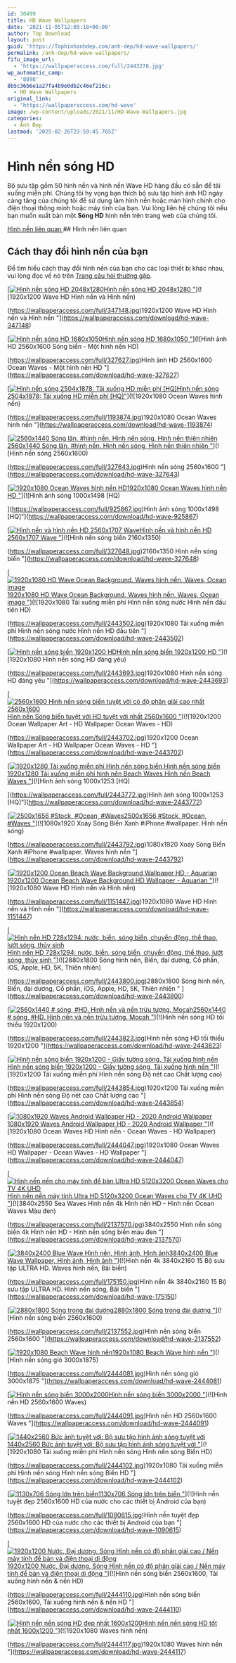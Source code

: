 ```yaml
---
id: 30499
title: HD Wave Wallpapers
date: '2021-11-05T12:09:18+00:00'
author: Top Download
layout: post
guid: 'https://Tophinhanhdep.com/anh-dep/hd-wave-wallpapers/'
permalink: /anh-dep/hd-wave-wallpapers/
fifu_image_url:
  - 'https://wallpaperaccess.com/full/2443278.jpg'
wp_automatic_camp:
  - '8098'
8b5c36b6e1a27fa4b9e0db2c46ef216c:
  - HD Wave Wallpapers
original_link:
  - 'https://wallpaperaccess.com/hd-wave'
image: /wp-content/uploads/2021/11/HD-Wave-Wallpapers.jpg
categories:
  - Ảnh Đẹp
lastmod: '2025-02-26T23:59:45.765Z'
---
```

# Hình nền sóng HD

Bộ sưu tập gồm 50 hình nền và hình nền Wave HD hàng đầu có sẵn để tải xuống miễn phí. Chúng tôi hy vọng bạn thích bộ sưu tập hình ảnh HD ngày càng tăng của chúng tôi để sử dụng làm hình nền hoặc màn hình chính cho điện thoại thông minh hoặc máy tính của bạn. Vui lòng liên hệ chúng tôi nếu bạn muốn xuất bản một **Sóng HD** hình nền trên trang web của chúng tôi.

[Hình nền liên quan ](#related) ## Hình nền liên quan

## Cách thay đổi hình nền của bạn

Để tìm hiểu cách thay đổi hình nền của bạn cho các loại thiết bị khác nhau, vui lòng đọc về nó trên [Trang câu hỏi thường gặp](https://tophinhanhdep.com/faq/).

  
[[![Hình nền sóng HD 2048x1280](https://wallpaperaccess.com/full/2443278.jpg)Hình nền sóng HD 2048x1280 "](https://wallpaperaccess.com/download/hd-wave-2443278)](![1920x1200 Wave HD Hình nền và Hình nền)

(https://wallpaperaccess.com/full/347148.jpg)1920x1200 Wave HD Hình nền và Hình nền "](https://wallpaperaccess.com/download/hd-wave-347148)

[[![Hình nền sóng HD 1680x1050](https://wallpaperaccess.com/full/2443293.jpg)Hình nền sóng HD 1680x1050 "](https://wallpaperaccess.com/download/hd-wave-2443293)](![Hình ảnh HD 2560x1600 Sóng biển - Một hình nền HD)

(https://wallpaperaccess.com/full/327627.jpg)Hình ảnh HD 2560x1600 Ocean Waves - Một hình nền HD "](https://wallpaperaccess.com/download/hd-wave-327627)

[[![Hình nền sóng 2504x1878: Tải xuống HD miễn phí [HQ]](https://wallpaperaccess.com/full/2125404.jpg)Hình nền sóng 2504x1878: Tải xuống HD miễn phí \[HQ\]"](https://wallpaperaccess.com/download/hd-wave-2125404)](![1920x1080 Ocean Waves hình nền)

(https://wallpaperaccess.com/full/1193874.jpg)1920x1080 Ocean Waves hình nền "](https://wallpaperaccess.com/download/hd-wave-1193874)

[[![2560x1440 Sóng lăn.  #hình nền.  Hình nền sóng, Hình nền thiên nhiên](https://wallpaperaccess.com/full/1151465.jpg)2560x1440 Sóng lăn. #hình nền. Hình nền sóng, Hình nền thiên nhiên "](https://wallpaperaccess.com/download/hd-wave-1151465)](![Hình nền sóng 2560x1600)

(https://wallpaperaccess.com/full/327643.jpg)Hình nền sóng 2560x1600 "](https://wallpaperaccess.com/download/hd-wave-327643)

[[![1920x1080 Ocean Waves hình nền HD](https://wallpaperaccess.com/full/2443448.jpg)1920x1080 Ocean Waves hình nền HD "](https://wallpaperaccess.com/download/hd-wave-2443448)](![Hình ảnh sóng 1000x1498 [HQ)

](https://wallpaperaccess.com/full/925867.jpg)Hình ảnh sóng 1000x1498 \[HQ\]"](https://wallpaperaccess.com/download/hd-wave-925867)

[[![Hình nền và hình nền HD 2560x1707 Wave](https://wallpaperaccess.com/full/347185.jpg)Hình nền và hình nền HD 2560x1707 Wave "](https://wallpaperaccess.com/download/hd-wave-347185)](![Hình nền sóng biển 2160x1350)

(https://wallpaperaccess.com/full/327648.jpg)2160x1350 Hình nền sóng biển "](https://wallpaperaccess.com/download/hd-wave-327648)

[[![1920x1080 HD Wave Ocean Background.  Waves hình nền, Waves, Ocean image](https://wallpaperaccess.com/full/2443498.jpg)1920x1080 HD Wave Ocean Background. Waves hình nền, Waves, Ocean image "](https://wallpaperaccess.com/download/hd-wave-2443498)](![1920x1080 Tải xuống miễn phí Hình nền sóng nước Hình nền đầu tiên HD)

(https://wallpaperaccess.com/full/2443502.jpg)1920x1080 Tải xuống miễn phí Hình nền sóng nước Hình nền HD đầu tiên "](https://wallpaperaccess.com/download/hd-wave-2443502)

[[![Hình nền sóng biển 1920x1200 HD](https://wallpaperaccess.com/full/347135.jpg)Hình nền sóng biển 1920x1200 HD "](https://wallpaperaccess.com/download/hd-wave-347135)](![1920x1080 Hình nền sóng HD đáng yêu)

(https://wallpaperaccess.com/full/2443693.jpg)1920x1080 Hình nền sóng HD đáng yêu "](https://wallpaperaccess.com/download/hd-wave-2443693)

[[![2560x1600 Hình nền sóng biển tuyệt vời có độ phân giải cao nhất 2560x1600](https://wallpaperaccess.com/full/327634.jpg)Hình nền Sóng biển tuyệt vời HD tuyệt vời nhất 2560x1600 "](https://wallpaperaccess.com/download/hd-wave-327634)](![1920x1200 Ocean Wallpaper Art - HD Wallpaper Ocean Waves - HD)

(https://wallpaperaccess.com/full/2443702.jpg)1920x1200 Ocean Wallpaper Art - HD Wallpaper Ocean Waves - HD "](https://wallpaperaccess.com/download/hd-wave-2443702)

[[![1920x1280 Tải xuống miễn phí Hình nền sóng biển Hình nền sóng biển](https://wallpaperaccess.com/full/2443707.jpg)1920x1280 Tải xuống miễn phí hình nền Beach Waves Hình nền Beach Waves "](https://wallpaperaccess.com/download/hd-wave-2443707)](![Hình ảnh sóng 1000x1253 [HQ)

](https://wallpaperaccess.com/full/2443772.jpg)Hình ảnh sóng 1000x1253 \[HQ\]"](https://wallpaperaccess.com/download/hd-wave-2443772)

[[![2500x1656 #Stock, #Ocean, #Waves](https://wallpaperaccess.com/full/2443789.jpg)2500x1656 #Stock, #Ocean, #Waves "](https://wallpaperaccess.com/download/hd-wave-2443789)](![1080x1920 Xoáy Sóng Biển Xanh #iPhone #wallpaper.  Hình nền sóng)

(https://wallpaperaccess.com/full/2443792.jpg)1080x1920 Xoáy Sóng Biển Xanh #iPhone #wallpaper. Waves hình nền "](https://wallpaperaccess.com/download/hd-wave-2443792)

[[![1920x1200 Ocean Beach Wave Background Wallpaper HD - Aquarian](https://wallpaperaccess.com/full/305888.jpg)1920x1200 Ocean Beach Wave Background HD Wallpaper - Aquarian "](https://wallpaperaccess.com/download/hd-wave-305888)](![1920x1080 Wave HD Hình nền và Hình nền)

(https://wallpaperaccess.com/full/1151447.jpg)1920x1080 Wave HD Hình nền và Hình nền "](https://wallpaperaccess.com/download/hd-wave-1151447)

[[![Hình nền HD 728x1294: nước, biển, sóng biển, chuyển động, thể thao, lướt sóng, thủy sinh](https://wallpaperaccess.com/full/2442310.jpg)Hình nền HD 728x1294: nước, biển, sóng biển, chuyển động, thể thao, lướt sóng, thủy sinh "](https://wallpaperaccess.com/download/hd-wave-2442310)](![2880x1800 Sóng hình nền, Biển, đại dương, Cổ phần, iOS, Apple, HD, 5K, Thiên nhiên)

(https://wallpaperaccess.com/full/2443800.jpg)2880x1800 Sóng hình nền, Biển, đại dương, Cổ phần, iOS, Apple, HD, 5K, Thiên nhiên " ](https://wallpaperaccess.com/download/hd-wave-2443800)

[[![2560x1440 # sóng, #HD.  Hình nền và nền trừu tượng.  Mocah](https://wallpaperaccess.com/full/2443818.jpg)2560x1440 # sóng, #HD. Hình nền và nền trừu tượng. Mocah "](https://wallpaperaccess.com/download/hd-wave-2443818)](![Hình nền sóng HD tối thiểu 1920x1200)

(https://wallpaperaccess.com/full/2443823.jpg)Hình nền sóng HD tối thiểu 1920x1200 "](https://wallpaperaccess.com/download/hd-wave-2443823)

[[![Hình nền sóng biển 1920x1200 - Giấy tường sóng, Tải xuống hình nền](https://wallpaperaccess.com/full/2443844.jpg)Hình nền sóng biển 1920x1200 - Giấy tường sóng, Tải xuống hình nền "](https://wallpaperaccess.com/download/hd-wave-2443844)](![1920x1200 Tải xuống miễn phí Hình nền sóng Độ nét cao Chất lượng cao)

(https://wallpaperaccess.com/full/2443854.jpg)1920x1200 Tải xuống miễn phí Hình nền sóng Độ nét cao Chất lượng cao "](https://wallpaperaccess.com/download/hd-wave-2443854)

[[![1080x1920 Waves Android Wallpaper HD - 2020 Android Wallpaper](https://wallpaperaccess.com/full/2444045.jpg)1080x1920 Waves Android Wallpaper HD - 2020 Android Wallpaper "](https://wallpaperaccess.com/download/hd-wave-2444045)](![1920x1080 Ocean Waves HD Hình nền - Ocean Waves - HD Wallpaper)

(https://wallpaperaccess.com/full/2444047.jpg)1920x1080 Ocean Waves HD Wallpaper - Ocean Waves - HD Wallpaper "](https://wallpaperaccess.com/download/hd-wave-2444047)

[[![Hình nền nền cho máy tính để bàn Ultra HD 5120x3200 Ocean Waves cho TV 4K UHD](https://wallpaperaccess.com/full/2137561.jpg)Hình nền nền máy tính Ultra HD 5120x3200 Ocean Waves cho TV 4K UHD "](https://wallpaperaccess.com/download/hd-wave-2137561)](![3840x2550 Sea Waves Hình nền 4k Hình nền HD - Hình nền Ocean Waves Màu đen)

(https://wallpaperaccess.com/full/2137570.jpg)3840x2550 Hình nền sóng biển 4k Hình nền HD - Hình nền sóng biển màu đen "](https://wallpaperaccess.com/download/hd-wave-2137570)

[[![3840x2400 Blue Wave Hình nền, Hình ảnh, Hình ảnh](https://wallpaperaccess.com/full/1151499.jpg)3840x2400 Blue Wave Wallpaper, Hình ảnh, Hình ảnh "](https://wallpaperaccess.com/download/hd-wave-1151499)](![Hình nền 4k 3840x2160 15 Bộ sưu tập ULTRA HD.  Waves hình nền, Bãi biển)

(https://wallpaperaccess.com/full/175150.jpg)Hình nền 4k 3840x2160 15 Bộ sưu tập ULTRA HD. Hình nền sóng, Bãi biển "](https://wallpaperaccess.com/download/hd-wave-175150)

[[![2880x1800 Sóng trong đại dương](https://wallpaperaccess.com/full/2444053.jpg)2880x1800 Sóng trong đại dương "](https://wallpaperaccess.com/download/hd-wave-2444053)](![Hình nền sóng biển 2560x1600)

(https://wallpaperaccess.com/full/2137552.jpg)Hình nền sóng biển 2560x1600 "](https://wallpaperaccess.com/download/hd-wave-2137552)

[[![1920x1080 Beach Wave hình nền](https://wallpaperaccess.com/full/2444073.jpg)1920x1080 Beach Wave hình nền "](https://wallpaperaccess.com/download/hd-wave-2444073)](![Hình nền sóng gió 3000x1875)

(https://wallpaperaccess.com/full/2444081.jpg)Hình nền sóng gió 3000x1875 "](https://wallpaperaccess.com/download/hd-wave-2444081)

[[![Hình nền sóng biển 3000x2000](https://wallpaperaccess.com/full/2444090.jpg)Hình nền sóng biển 3000x2000 "](https://wallpaperaccess.com/download/hd-wave-2444090)](![Hình nền HD 2560x1600 Waves)

(https://wallpaperaccess.com/full/2444091.jpg)Hình nền HD 2560x1600 Waves "](https://wallpaperaccess.com/download/hd-wave-2444091)

[[![1440x2560 Bức ảnh tuyệt vời: Bộ sưu tập hình ảnh sóng tuyệt vời](https://wallpaperaccess.com/full/2444095.jpg)1440x2560 Bức ảnh tuyệt vời: Bộ sưu tập hình ảnh sóng tuyệt vời "](https://wallpaperaccess.com/download/hd-wave-2444095)](![1920x1080 Tải xuống miễn phí Hình nền sóng Hình nền sóng Biển HD)

(https://wallpaperaccess.com/full/2444102.jpg)1920x1080 Tải xuống miễn phí Hình nền sóng Hình nền sóng Biển HD "](https://wallpaperaccess.com/download/hd-wave-2444102)

[[![1130x706 Sóng lớn trên biển](https://wallpaperaccess.com/full/886660.jpg)1130x706 Sóng lớn trên biển "](https://wallpaperaccess.com/download/hd-wave-886660)](![Hình nền tuyệt đẹp 2560x1600 HD của nước cho các thiết bị Android của bạn)

(https://wallpaperaccess.com/full/1090615.jpg)Hình nền tuyệt đẹp 2560x1600 HD của nước cho các thiết bị Android của bạn "](https://wallpaperaccess.com/download/hd-wave-1090615)

[[![1920x1200 Nước, Đại dương, Sóng Hình nền có độ phân giải cao / Nền máy tính để bàn và điện thoại di động](https://wallpaperaccess.com/full/2444108.jpg)1920x1200 Nước, Đại dương, Sóng Hình nền có độ phân giải cao / Nền máy tính để bàn và điện thoại di động "](https://wallpaperaccess.com/download/hd-wave-2444108)](![Hình nền sóng biển 2560x1600, Tải xuống hình nền & nền HD)

(https://wallpaperaccess.com/full/2444110.jpg)Hình nền sóng biển 2560x1600, Tải xuống hình nền &amp; nền HD "](https://wallpaperaccess.com/download/hd-wave-2444110)

[[![Hình nền nền sóng HD đẹp nhất 1600x1200](https://wallpaperaccess.com/full/2444111.png)Hình nền nền sóng HD tốt nhất 1600x1200 "](https://wallpaperaccess.com/download/hd-wave-2444111)](![1920x1080 Waves hình nền)

(https://wallpaperaccess.com/full/2444117.jpg)1920x1080 Waves hình nền "](https://wallpaperaccess.com/download/hd-wave-2444117)
